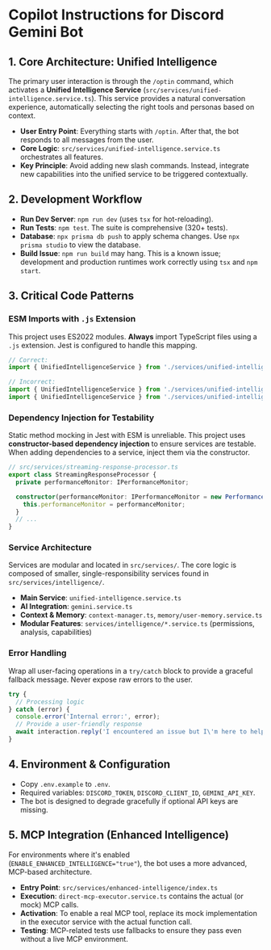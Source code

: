 # Copilot Instructions for Discord Gemini Bot

## 1. Core Architecture: Unified Intelligence

The primary user interaction is through the `/optin` command, which activates a **Unified Intelligence Service** (`src/services/unified-intelligence.service.ts`). This service provides a natural conversation experience, automatically selecting the right tools and personas based on context.

- **User Entry Point**: Everything starts with `/optin`. After that, the bot responds to all messages from the user.
- **Core Logic**: `src/services/unified-intelligence.service.ts` orchestrates all features.
- **Key Principle**: Avoid adding new slash commands. Instead, integrate new capabilities into the unified service to be triggered contextually.

## 2. Development Workflow

- **Run Dev Server**: `npm run dev` (uses `tsx` for hot-reloading).
- **Run Tests**: `npm test`. The suite is comprehensive (320+ tests).
- **Database**: `npx prisma db push` to apply schema changes. Use `npx prisma studio` to view the database.
- **Build Issue**: `npm run build` may hang. This is a known issue; development and production runtimes work correctly using `tsx` and `npm start`.

## 3. Critical Code Patterns

### ESM Imports with `.js` Extension
This project uses ES2022 modules. **Always** import TypeScript files using a `.js` extension. Jest is configured to handle this mapping.
```typescript
// Correct:
import { UnifiedIntelligenceService } from './services/unified-intelligence.service.js';

// Incorrect:
import { UnifiedIntelligenceService } from './services/unified-intelligence.service.ts';
import { UnifiedIntelligenceService } from './services/unified-intelligence.service';
```

### Dependency Injection for Testability
Static method mocking in Jest with ESM is unreliable. This project uses **constructor-based dependency injection** to ensure services are testable. When adding dependencies to a service, inject them via the constructor.

```typescript
// src/services/streaming-response-processor.ts
export class StreamingResponseProcessor {
  private performanceMonitor: IPerformanceMonitor;

  constructor(performanceMonitor: IPerformanceMonitor = new PerformanceMonitor()) {
    this.performanceMonitor = performanceMonitor;
  }
  // ...
}
```

### Service Architecture
Services are modular and located in `src/services/`. The core logic is composed of smaller, single-responsibility services found in `src/services/intelligence/`.

- **Main Service**: `unified-intelligence.service.ts`
- **AI Integration**: `gemini.service.ts`
- **Context & Memory**: `context-manager.ts`, `memory/user-memory.service.ts`
- **Modular Features**: `services/intelligence/*.service.ts` (permissions, analysis, capabilities)

### Error Handling
Wrap all user-facing operations in a `try/catch` block to provide a graceful fallback message. Never expose raw errors to the user.

```typescript
try {
  // Processing logic
} catch (error) {
  console.error('Internal error:', error);
  // Provide a user-friendly response
  await interaction.reply('I encountered an issue but I\'m here to help!');
}
```

## 4. Environment & Configuration

- Copy `.env.example` to `.env`.
- Required variables: `DISCORD_TOKEN`, `DISCORD_CLIENT_ID`, `GEMINI_API_KEY`.
- The bot is designed to degrade gracefully if optional API keys are missing.

## 5. MCP Integration (Enhanced Intelligence)

For environments where it's enabled (`ENABLE_ENHANCED_INTELLIGENCE="true"`), the bot uses a more advanced, MCP-based architecture.

- **Entry Point**: `src/services/enhanced-intelligence/index.ts`
- **Execution**: `direct-mcp-executor.service.ts` contains the actual (or mock) MCP calls.
- **Activation**: To enable a real MCP tool, replace its mock implementation in the executor service with the actual function call.
- **Testing**: MCP-related tests use fallbacks to ensure they pass even without a live MCP environment.
